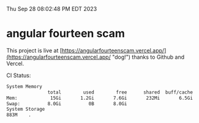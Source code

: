 Thu Sep 28 08:02:48 PM EDT 2023

# angular fourteen scam


This project is live at [https://angularfourteenscam.vercel.app/](https://angularfourteenscam.vercel.app/ "dog!") thanks to Github and Vercel.

CI Status: 

```bash
System Memory
               total        used        free      shared  buff/cache   available
Mem:            15Gi       1.2Gi       7.6Gi       232Mi       6.5Gi        13Gi
Swap:          8.0Gi          0B       8.0Gi
System Storage
883M	.
```
```bash
